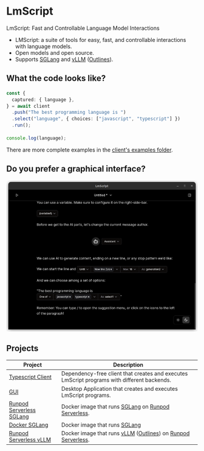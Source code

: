 # LmScript

LmScript: Fast and Controllable Language Model Interactions

- LMScript: a suite of tools for easy, fast, and controllable interactions with
  language models.
- Open models and open source.
- Supports [SGLang](https://github.com/sgl-project/sglang/) and
  [vLLM](https://github.com/vllm-project/vllm)
  ([Outlines](https://github.com/outlines-dev/outlines)).

## What the code looks like?

```ts
const {
  captured: { language },
} = await client
  .push("The best programming language is ")
  .select("language", { choices: ["javascript", "typescript"] })
  .run();

console.log(language);
```

There are more complete examples in the
[client's examples folder](https://github.com/lucasavila00/LmScript/tree/main/examples/client).

## Do you prefer a graphical interface?

[![screenshot of lmscript ui](./assets/app.png)](https://github.com/lucasavila00/LmScript/tree/main/apps/egui)

## Projects

| Project                                                                                                        | Description                                                                                                                                                                              |
| -------------------------------------------------------------------------------------------------------------- | ---------------------------------------------------------------------------------------------------------------------------------------------------------------------------------------- |
| [Typescript Client](https://github.com/lucasavila00/LmScript/tree/main/packages/client)                        | Dependency-free client that creates and executes LmScript programs with different backends.                                                                                              |
| [GUI](https://github.com/lucasavila00/LmScript/tree/main/apps/egui)                                            | Desktop Application that creates and executes LmScript programs.                                                                                                                         |
| [Runpod Serverless SGLang](https://github.com/lucasavila00/LmScript/tree/main/docker/runpod-serverless-sglang) | Docker image that runs [SGLang](https://github.com/sgl-project/sglang/) on [Runpod Serverless](https://www.runpod.io/serverless-gpu).                                                    |
| [Docker SGLang](https://github.com/lucasavila00/LmScript/tree/main/docker/sglang)                              | Docker image that runs [SGLang](https://github.com/sgl-project/sglang/)                                                                                                                  |
| [Runpod Serverless vLLM](https://github.com/lucasavila00/LmScript/tree/main/docker/runpod-serverless-vllm)     | Docker image that runs [vLLM](https://github.com/vllm-project/vllm) ([Outlines](https://github.com/outlines-dev/outlines)) on [Runpod Serverless](https://www.runpod.io/serverless-gpu). |
